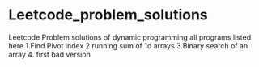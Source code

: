 # Leetcode_problem_solutions
Leetcode Problem solutions of dynamic programming 
all programs listed here
1.Find Pivot index
2.running sum of 1d arrays
3.Binary search of an array
4. first bad version
